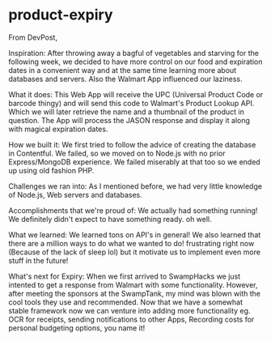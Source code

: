 # product-expiry

From DevPost,

Inspiration:
After throwing away a bagful of vegetables and starving for the following week, we decided to have more control on our food and expiration dates in a convenient way and at the same time learning more about databases and servers. Also the Walmart App influenced our laziness.

What it does:
This Web App will receive the UPC (Universal Product Code or barcode thingy) and will send this code to Walmart's Product Lookup API. Which we will later retrieve the name and a thumbnail of the product in question. The App will process the JASON response and display it along with magical expiration dates.

How we built it:
We first tried to follow the advice of creating the database in Contentful. We failed, so we moved on to Node.js with no prior Express/MongoDB experience. We failed miserably at that too so we ended up using old fashion PHP.

Challenges we ran into:
As I mentioned before, we had very little knowledge of Node.js, Web servers and databases.

Accomplishments that we're proud of:
We actually had something running! We definitely didn't expect to have something ready. oh well.

What we learned:
We learned tons on API's in general! We also learned that there are a million ways to do what we wanted to do! frustrating right now (Because of the lack of sleep lol) but it motivate us to implement even more stuff in the future!

What's next for Expiry:
When we first arrived to SwampHacks we just intented to get a response from Walmart with some functionality. However, after meeting the sponsors at the SwampTank, my mind was blown with the cool tools they use and recommended. Now that we have a somewhat stable framework now we can venture into adding more functionality eg. OCR for receipts, sending notifications to other Apps, Recording costs for personal budgeting options, you name it!

